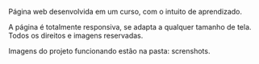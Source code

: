 Página web desenvolvida em um curso, com o intuito de aprendizado.

A página é totalmente responsiva, se adapta a qualquer tamanho de tela.
Todos os direitos e imagens reservadas.

Imagens do projeto funcionando estão na pasta: screnshots.